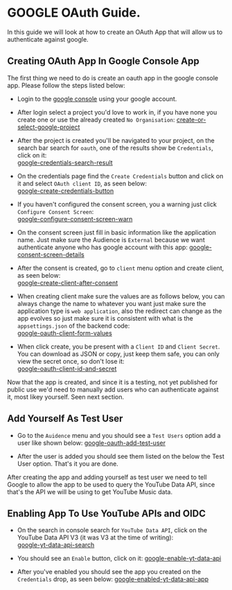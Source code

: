 # GOOGLE OAuth Guide.
In this guide we will look at how to create an OAuth App that will allow us to authenticate against google.


## Creating OAuth App In Google Console App
The first thing we need to do is create an oauth app in the google console app. Please follow the steps listed below:

- Login to the [google console](https://console.cloud.google.com/) using your google account.

- After login select a project you'd love to work in, if you have none you create one or use the already created `No Organisation`:
[create-or-select-google-project](../../assets/create-or-select-google-project.png)

- After the project is created you'll be navigated to your project, on the search bar search for `oauth`, one of the results show be `Credentials`, click on it:  
[google-credentials-search-result](../../assets/google-credentials-search-result.png)

- On the credentials page find the `Create Credentials` button and click on it and select `OAuth client ID`, as seen below:  
[google-create-credentials-button](../../assets/google-create-credentials-button.png)

- If you haven't configured the consent screen, you a warning just click `Configure Consent Screen`:  
[google-configure-consent-screen-warn](../../assets/google-configure-consent-screen-warn.png)

- On the consent screen just fill in basic information like the application name. Just make sure the Audience is `External` because we want authenticate anyone who has google account with this app:
[google-consent-screen-details](../../assets/google-consent-screen-details.png)

- After the consent is created, go to `client` menu option and create client, as seen below:  
[google-create-client-after-consent](../../assets/google-create-client-after-consent.png)

- When creating client make sure the values are as follows below, you can always change the name to whatever you want just make sure the application type is `web application`, also the redirect can change as the app evolves so just make sure it is consistent with what is the `appsettings.json` of the backend code:  
[google-oauth-client-form-values](../../assets/google-oauth-client-form-values.png)

- When click create, you be present with a `Client ID` and `Client Secret`. You can download as JSON or copy, just keep them safe, you can only view the secret once, so don't lose it:  
[google-oauth-client-id-and-secret](../../assets/google-oauth-client-id-and-secret.png)

Now that the app is created, and since it is a testing, not yet published for public use we'd need to manually add users who can authenticate against it, most likey yourself. Seen next section.

## Add Yourself As Test User

- Go to the `Auidence` menu and you should see a `Test Users` option add a user like shown below:
[google-oauth-add-test-user](../../assets/google-oauth-add-test-user.png)

- After the user is added you should see them listed on the below the Test User option. That's it you are done.

After creating the app and adding yourself as test user we need to tell Google to allow the app to be used to query the YouTube Data API, since that's the API we will be using to get YouTube Music data.

## Enabling App To Use YouTube APIs and OIDC

- On the search in console search for `YouTube Data API`, click on the YouTube Data API V3 (it was V3 at the time of writing):  
[google-yt-data-api-search](../../assets/google-yt-data-api-search.png)

- You should see an `Enable` button, click on it:
[google-enable-yt-data-api](../../assets/google-enable-yt-data-api.png)

- After you've enabled you should see the app you created on the `Credentials` drop, as seen below:
[google-enabled-yt-data-api-app](../../assets/google-enabled-yt-data-api-app)

